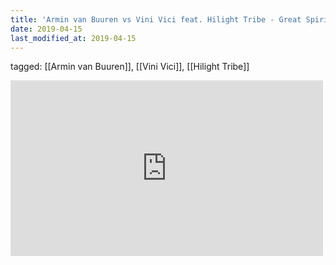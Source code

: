 ```yaml
---
title: 'Armin van Buuren vs Vini Vici feat. Hilight Tribe - Great Spirit Extended Mix - YouTube'
date: 2019-04-15
last_modified_at: 2019-04-15
---
```

tagged: [[Armin van Buuren]], [[Vini Vici]], [[Hilight Tribe]]
<iframe allow="accelerometer; autoplay; clipboard-write; encrypted-media; gyroscope; picture-in-picture" allowfullscreen="" frameborder="0" height="281" id="youtube_iframe" src="https://www.youtube.com/embed/yo4pmauhugo?feature=oembed&amp;enablejsapi=1&amp;origin=https://safe.txmblr.com&amp;wmode=opaque" width="500"></iframe>